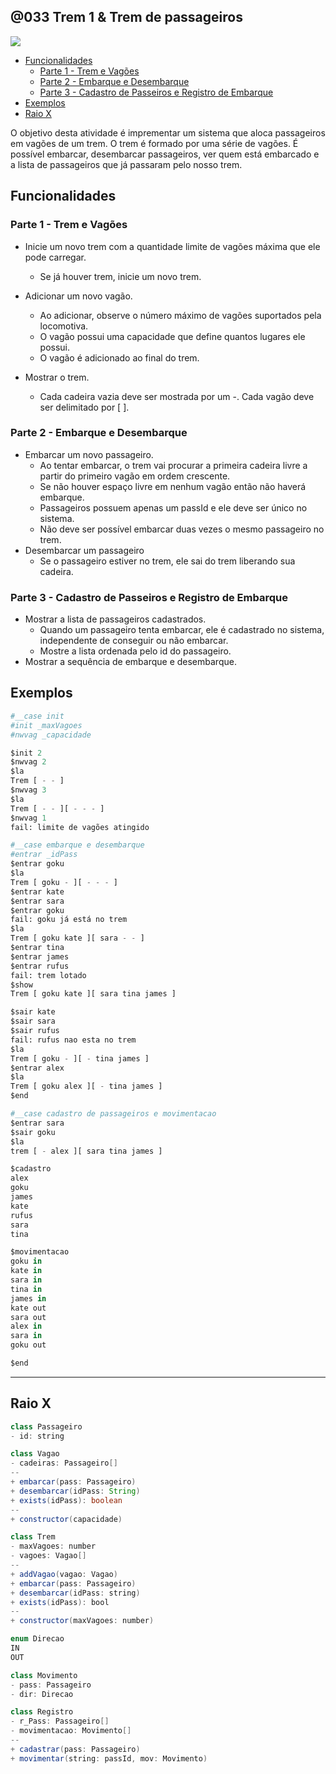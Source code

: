 ## @033 Trem 1 & Trem de passageiros

![](https://raw.githubusercontent.com/qxcodepoo/arcade/master/base/033/cover.jpg)

[](toc)

- [Funcionalidades](#funcionalidades)
    - [Parte 1 - Trem e Vagões](#parte-1---trem-e-vagões)
    - [Parte 2 - Embarque e Desembarque](#parte-2---embarque-e-desembarque)
    - [Parte 3 - Cadastro de Passeiros e Registro de Embarque](#parte-3---cadastro-de-passeiros-e-registro-de-embarque)
- [Exemplos](#exemplos)
- [Raio X](#raio-x)
[](toc)

O objetivo desta atividade é imprementar um sistema que aloca passageiros em vagões de um trem. O trem é formado por uma série de vagões. É possível embarcar, desembarcar passageiros, ver quem está embarcado e a lista de passageiros que já passaram pelo nosso trem.

## Funcionalidades

### Parte 1 - Trem e Vagões

- Inicie um novo trem com a quantidade limite de vagões máxima que ele pode carregar.
  - Se já houver trem, inicie um novo trem.

- Adicionar um novo vagão.
    - Ao adicionar, observe o número máximo de vagões suportados pela locomotiva.
    - O vagão possui uma capacidade que define quantos lugares ele possui.
    - O vagão é adicionado ao final do trem.

- Mostrar o trem.
    - Cada cadeira vazia deve ser mostrada por um -. Cada vagão deve ser delimitado por [ ].

### Parte 2 - Embarque e Desembarque

- Embarcar um novo passageiro.
    - Ao tentar embarcar, o trem vai procurar a primeira cadeira livre a partir do primeiro vagão em ordem crescente.
    - Se não houver espaço livre em nenhum vagão então não haverá embarque.
    - Passageiros possuem apenas um passId e ele deve ser único no sistema.
    - Não deve ser possível embarcar duas vezes o mesmo passageiro no trem.
- Desembarcar um passageiro
    - Se o passageiro estiver no trem, ele sai do trem liberando sua cadeira.

### Parte 3 - Cadastro de Passeiros e Registro de Embarque

- Mostrar a lista de passageiros cadastrados.
    - Quando um passageiro tenta embarcar, ele é cadastrado no sistema, independente de conseguir ou não embarcar.
    - Mostre a lista ordenada pelo id do passageiro.
- Mostrar a sequência de embarque e desembarque.


## Exemplos

```python
#__case init 
#init _maxVagoes
#nwvag _capacidade

$init 2
$nwvag 2
$la
Trem [ - - ]
$nwvag 3
$la
Trem [ - - ][ - - - ]
$nwvag 1
fail: limite de vagões atingido

#__case embarque e desembarque
#entrar _idPass
$entrar goku
$la
Trem [ goku - ][ - - - ]
$entrar kate
$entrar sara
$entrar goku
fail: goku já está no trem
$la
Trem [ goku kate ][ sara - - ]
$entrar tina
$entrar james
$entrar rufus
fail: trem lotado
$show
Trem [ goku kate ][ sara tina james ]

$sair kate
$sair sara
$sair rufus
fail: rufus nao esta no trem
$la
Trem [ goku - ][ - tina james ]
$entrar alex
$la
Trem [ goku alex ][ - tina james ]
$end

#__case cadastro de passageiros e movimentacao
$entrar sara
$sair goku
$la
trem [ - alex ][ sara tina james ]

$cadastro
alex
goku
james
kate
rufus
sara
tina

$movimentacao
goku in
kate in
sara in
tina in
james in
kate out
sara out
alex in
sara in
goku out

$end
```

***
## Raio X

```java
class Passageiro
- id: string

class Vagao
- cadeiras: Passageiro[]
--
+ embarcar(pass: Passageiro)
+ desembarcar(idPass: String)
+ exists(idPass): boolean
--
+ constructor(capacidade)

class Trem
- maxVagoes: number
- vagoes: Vagao[]
--
+ addVagao(vagao: Vagao)
+ embarcar(pass: Passageiro)
+ desembarcar(idPass: string)
+ exists(idPass): bool
--
+ constructor(maxVagoes: number)

enum Direcao
IN
OUT

class Movimento
- pass: Passageiro
- dir: Direcao

class Registro
- r_Pass: Passageiro[]
- movimentacao: Movimento[]
--
+ cadastrar(pass: Passageiro)
+ movimentar(string: passId, mov: Movimento)
```
